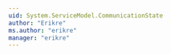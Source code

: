 ```yaml
---
uid: System.ServiceModel.CommunicationState
author: "Erikre"
ms.author: "erikre"
manager: "erikre"
---
```

